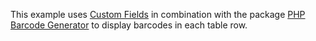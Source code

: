 This example uses [Custom Fields](http://livewire-powergrid.com/table-component/data-source-fields.html#custom-fields) in combination with the package [PHP Barcode Generator](https://github.com/picqer/php-barcode-generator) to display barcodes in each table row.
